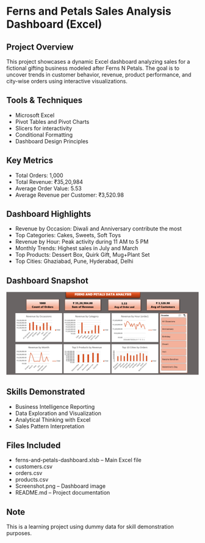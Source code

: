 # Ferns and Petals Sales Analysis Dashboard (Excel)

## Project Overview
This project showcases a dynamic Excel dashboard analyzing sales for a fictional gifting business modeled after Ferns N Petals. The goal is to uncover trends in customer behavior, revenue, product performance, and city-wise orders using interactive visualizations.

## Tools & Techniques
- Microsoft Excel  
- Pivot Tables and Pivot Charts  
- Slicers for interactivity  
- Conditional Formatting  
- Dashboard Design Principles

## Key Metrics
- Total Orders: 1,000  
- Total Revenue: ₹35,20,984  
- Average Order Value: 5.53  
- Average Revenue per Customer: ₹3,520.98  

## Dashboard Highlights
- Revenue by Occasion: Diwali and Anniversary contribute the most
- Top Categories: Cakes, Sweets, Soft Toys
- Revenue by Hour: Peak activity during 11 AM to 5 PM
- Monthly Trends: Highest sales in July and March
- Top Products: Dessert Box, Quirk Gift, Mug+Plant Set
- Top Cities: Ghaziabad, Pune, Hyderabad, Delhi

## Dashboard Snapshot
![Dashboard Screenshot](./Screenshot.png)

## Skills Demonstrated
- Business Intelligence Reporting  
- Data Exploration and Visualization  
- Analytical Thinking with Excel  
- Sales Pattern Interpretation

## Files Included
- ferns-and-petals-dashboard.xlsb – Main Excel file 
- customers.csv 
- orders.csv
- products.csv
- Screenshot.png – Dashboard image  
- README.md – Project documentation

## Note
This is a learning project using dummy data for skill demonstration purposes.
